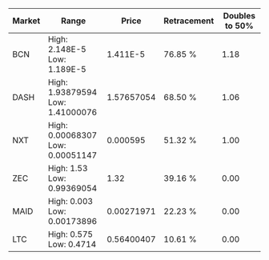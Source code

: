 | Market | Range | Price| Retracement | Doubles to 50% |
| --- | --- | --- | --- | --- |
| BCN | High: 2.148E-5<br />Low: 1.189E-5 | 1.411E-5 | 76.85 % | 1.18 |
| DASH | High: 1.93879594<br />Low: 1.41000076 | 1.57657054 | 68.50 % | 1.06 |
| NXT | High: 0.00068307<br />Low: 0.00051147 | 0.000595 | 51.32 % | 1.00 |
| ZEC | High: 1.53<br />Low: 0.99369054 | 1.32 | 39.16 % | 0.00 |
| MAID | High: 0.003<br />Low: 0.00173896 | 0.00271971 | 22.23 % | 0.00 |
| LTC | High: 0.575<br />Low: 0.4714 | 0.56400407 | 10.61 % | 0.00 |
